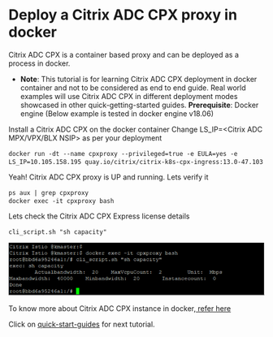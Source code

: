 # Deploy a Citrix ADC CPX proxy in docker

Citrix ADC CPX is a container based proxy and can be deployed as a process in docker. 
* **Note**: This tutorial is for learning Citrix ADC CPX deployment in docker container and not to be considered as end to end guide. Real world examples will use Citrix ADC CPX in different deployment modes showcased in other quick-getting-started guides.
**Prerequisite**: Docker engine (Below example is tested in docker engine v18.06)

 Install a Citrix ADC CPX on the docker container
Change LS_IP=<Citrix ADC MPX/VPX/BLX NSIP> as per your deployment
```
docker run -dt --name cpxproxy --privileged=true -e EULA=yes -e LS_IP=10.105.158.195 quay.io/citrix/citrix-k8s-cpx-ingress:13.0-47.103
```
Yeah! Citrix ADC CPX proxy is UP and running. Lets verify it
```
ps aux | grep cpxproxy
docker exec -it cpxproxy bash
```
Lets check the Citrix ADC CPX Express license details
```
cli_script.sh "sh capacity"
```
![Cpx Docker Cli](images/cpx-docker-cli.png)

To know more about Citrix ADC CPX instance in docker,[ refer here](https://docs.citrix.com/en-us/citrix-adc-cpx/12/deploy-using-docker-image-file.html)

Click on [quick-start-guides](https://github.com/citrix/cloud-native-getting-started/tree/master/quick-start-guides) for next tutorial.